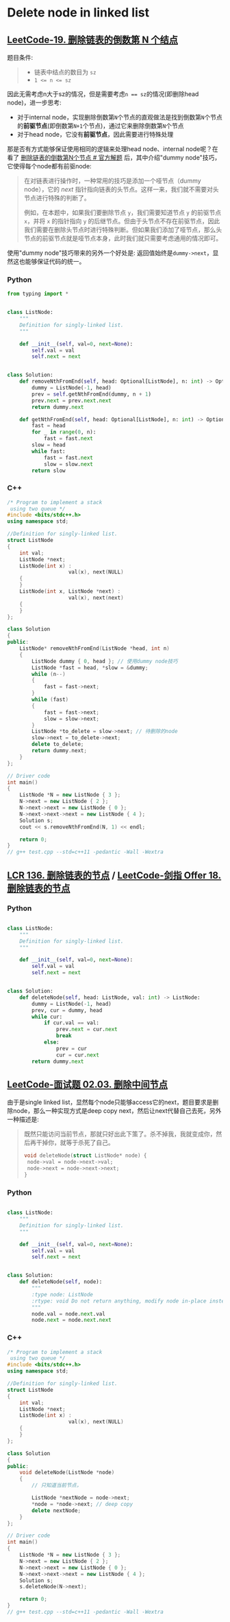 # Delete node in linked list



## [LeetCode-19. 删除链表的倒数第 N 个结点](https://leetcode.cn/problems/remove-nth-node-from-end-of-list/)

题目条件:

> - 链表中结点的数目为 `sz`
> - `1 <= n <= sz` 

因此无需考虑n大于sz的情况，但是需要考虑`n == sz`的情况(即删除head node)，进一步思考:

- 对于internal node，实现删除倒数第`N`个节点的直观做法是找到倒数第`N`个节点的**前驱节点**(即倒数第`N+1`个节点)，通过它来删除倒数第`N`个节点
- 对于head node，它没有**前驱节点**，因此需要进行特殊处理



那是否有方式能够保证使用相同的逻辑来处理head node、internal node呢？在看了 [删除链表的倒数第N个节点 # 官方解题](https://leetcode.cn/problems/remove-nth-node-from-end-of-list/solution/shan-chu-lian-biao-de-dao-shu-di-nge-jie-dian-b-61/) 后，其中介绍"dummy node"技巧，它使得每个node都有前驱node:

> 在对链表进行操作时，一种常用的技巧是添加一个哑节点（dummy node），它的 $\textit{next}$ 指针指向链表的头节点。这样一来，我们就不需要对头节点进行特殊的判断了。
>
> 例如，在本题中，如果我们要删除节点 `y`，我们需要知道节点 `y` 的前驱节点 `x`，并将 `x` 的指针指向 `y` 的后继节点。但由于头节点不存在前驱节点，因此我们需要在删除头节点时进行特殊判断。但如果我们添加了哑节点，那么头节点的前驱节点就是哑节点本身，此时我们就只需要考虑通用的情况即可。

使用"dummy node"技巧带来的另外一个好处是: 返回值始终是`dummy->next`，显然这也能够保证代码的统一。

### Python

```python
from typing import *


class ListNode:
    """
    Definition for singly-linked list.
    """

    def __init__(self, val=0, next=None):
        self.val = val
        self.next = next


class Solution:
    def removeNthFromEnd(self, head: Optional[ListNode], n: int) -> Optional[ListNode]:
        dummy = ListNode(-1, head)
        prev = self.getNthFromEnd(dummy, n + 1)
        prev.next = prev.next.next
        return dummy.next

    def getNthFromEnd(self, head: Optional[ListNode], n: int) -> Optional[ListNode]:
        fast = head
        for _ in range(0, n):
            fast = fast.next
        slow = head
        while fast:
            fast = fast.next
            slow = slow.next
        return slow

```



### C++

```C++
/* Program to implement a stack
 using two queue */
#include <bits/stdc++.h>
using namespace std;

//Definition for singly-linked list.
struct ListNode
{
	int val;
	ListNode *next;
	ListNode(int x) :
					val(x), next(NULL)
	{
	}
	ListNode(int x, ListNode *next) :
					val(x), next(next)
	{
	}
};

class Solution
{
public:
	ListNode* removeNthFromEnd(ListNode *head, int n)
	{
		ListNode dummy { 0, head }; // 使用dummy node技巧
		ListNode *fast = head, *slow = &dummy;
		while (n--)
		{
			fast = fast->next;
		}
		while (fast)
		{
			fast = fast->next;
			slow = slow->next;
		}
		ListNode *to_delete = slow->next; // 待删除的node
		slow->next = to_delete->next;
		delete to_delete;
		return dummy.next;
	}
};

// Driver code
int main()
{
	ListNode *N = new ListNode { 3 };
	N->next = new ListNode { 2 };
	N->next->next = new ListNode { 0 };
	N->next->next->next = new ListNode { 4 };
	Solution s;
	cout << s.removeNthFromEnd(N, 1) << endl;

	return 0;
}
// g++ test.cpp --std=c++11 -pedantic -Wall -Wextra


```





## [LCR 136. 删除链表的节点](https://leetcode.cn/problems/shan-chu-lian-biao-de-jie-dian-lcof/) / [LeetCode-剑指 Offer 18. 删除链表的节点](https://leetcode.cn/problems/shan-chu-lian-biao-de-jie-dian-lcof/) 



### Python

```python

class ListNode:
    """
    Definition for singly-linked list.
    """

    def __init__(self, val=0, next=None):
        self.val = val
        self.next = next


class Solution:
    def deleteNode(self, head: ListNode, val: int) -> ListNode:
        dummy = ListNode(-1, head)
        prev, cur = dummy, head
        while cur:
            if cur.val == val:
                prev.next = cur.next
                break
            else:
                prev = cur
                cur = cur.next
        return dummy.next

```





## [LeetCode-面试题 02.03. 删除中间节点](https://leetcode.cn/problems/delete-middle-node-lcci/)

由于是single linked list，显然每个node只能够access它的next，题目要求是删除node，那么一种实现方式是deep copy next，然后让next代替自己去死，另外一种描述是:

> 既然只能访问当前节点，那就只好出此下策了。杀不掉我，我就变成你，然后再干掉你，就等于杀死了自己。
>
> ```c
> void deleteNode(struct ListNode* node) {
>  node->val = node->next->val;
>  node->next = node->next->next;
> }
> ```

### Python

```python

class ListNode:
    """
    Definition for singly-linked list.
    """

    def __init__(self, val=0, next=None):
        self.val = val
        self.next = next


class Solution:
    def deleteNode(self, node):
        """
        :type node: ListNode
        :rtype: void Do not return anything, modify node in-place instead.
        """
        node.val = node.next.val
        node.next = node.next.next

```



### C++

```C++
/* Program to implement a stack
 using two queue */
#include <bits/stdc++.h>
using namespace std;

//Definition for singly-linked list.
struct ListNode
{
	int val;
	ListNode *next;
	ListNode(int x) :
					val(x), next(NULL)
	{
	}
};

class Solution
{
public:
	void deleteNode(ListNode *node)
	{
		// 只知道当前节点，

		ListNode *nextNode = node->next;
		*node = *node->next; // deep copy
		delete nextNode;
	}
};

// Driver code
int main()
{
	ListNode *N = new ListNode { 3 };
	N->next = new ListNode { 2 };
	N->next->next = new ListNode { 0 };
	N->next->next->next = new ListNode { 4 };
	Solution s;
	s.deleteNode(N->next);

	return 0;
}
// g++ test.cpp --std=c++11 -pedantic -Wall -Wextra


```

